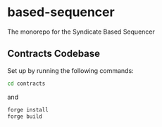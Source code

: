 # based-sequencer

The monorepo for the Syndicate Based Sequencer

## Contracts Codebase

Set up by running the following commands:

```bash
cd contracts
```

and

```bash
forge install
forge build
```
